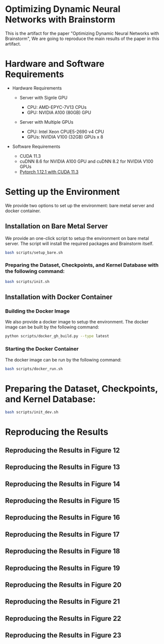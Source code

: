 # Optimizing Dynamic Neural Networks with Brainstorm

This is the artifact for the paper "Optimizing Dynamic Neural Networks with Brainstorm", We are going to reproduce the main results of the paper in this artifact.


# Hardware and Software Requirements

- Hardware Requirements
  - Server with Signle GPU
    - CPU: AMD-EPYC-7V13 CPUs
    - GPU: NVIDIA A100 (80GB) GPU

  - Server with Multiple GPUs
    - CPU: Intel Xeon CPUE5-2690 v4 CPU
    - GPUs: NVIDIA V100 (32GB) GPUs x 8

- Software Requirements
  - CUDA 11.3
  - cuDNN 8.6 for NVIDIA A100 GPU and cuDNN 8.2 for NVIDIA V100 GPUs
  - [Pytorch 1.12.1 with CUDA 11.3](https://pytorch.org/get-started/previous-versions/#v1121)

# Setting up the Environment

We provide two options to set up the environment: bare metal server and docker container.

## Installation on Bare Metal Server

We provide an one-click script to setup the environment on bare metal server. The script will install the required packages and Brainstorm itself.

```bash
bash scripts/setup_bare.sh
```

### Preparing the Dataset, Checkpoints, and Kernel Database with the following command:

```bash
bash scripts/init.sh
```

## Installation with Docker Container

### Building the Docker Image

We also provide a docker image to setup the environment. The docker image can be built by the following command:

```bash
python scripts/docker_gh_build.py --type latest
```

### Starting the Docker Container

The docker image can be run by the following command:

```bash
bash scripts/docker_run.sh
```

# Preparing the Dataset, Checkpoints, and Kernel Database:

```bash
bash scripts/init_dev.sh
```

# Reproducing the Results

## Reproducing the Results in Figure 12


## Reproducing the Results in Figure 13


## Reproducing the Results in Figure 14


## Reproducing the Results in Figure 15


## Reproducing the Results in Figure 16


## Reproducing the Results in Figure 17


## Reproducing the Results in Figure 18


## Reproducing the Results in Figure 19


## Reproducing the Results in Figure 20


## Reproducing the Results in Figure 21


## Reproducing the Results in Figure 22


## Reproducing the Results in Figure 23


